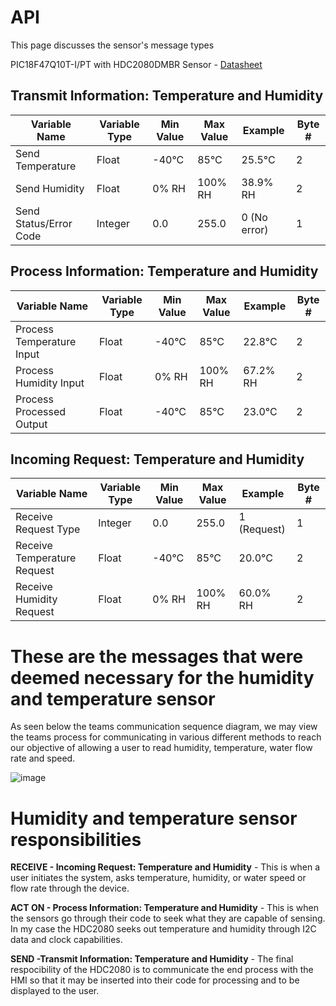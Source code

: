 # API
This page discusses the sensor's message types

PIC18F47Q10T-I/PT with HDC2080DMBR Sensor - [Datasheet](https://www.ti.com/general/docs/suppproductinfo.tsp?distId=10&gotoUrl=https%3A%2F%2Fwww.ti.com%2Flit%2Fgpn%2Fhdc2080)

## Transmit Information: Temperature and Humidity
| **Variable Name**  | **Variable Type** | **Min Value** | **Max Value** | **Example**   | **Byte #** |
|---------------------|-------------------|---------------|---------------|---------------|------------|
| Send Temperature         | Float            | -40°C         | 85°C          | 25.5°C        | 2          |
| Send Humidity            | Float            | 0% RH         | 100% RH       | 38.9% RH      | 2          |
| Send Status/Error Code   | Integer          | 0.0           | 255.0         | 0 (No error)  | 1          |

## Process Information: Temperature and Humidity
| **Variable Name**  | **Variable Type** | **Min Value** | **Max Value** | **Example**   | **Byte #** |
|---------------------|-------------------|---------------|---------------|---------------|------------|
| Process Temperature Input   | Float            | -40°C         | 85°C          | 22.8°C        | 2          |
| Process Humidity Input      | Float            | 0% RH         | 100% RH       | 67.2% RH      | 2          |
| Process Processed Output    | Float            | -40°C         | 85°C          | 23.0°C        | 2          |

## Incoming Request: Temperature and Humidity
| **Variable Name**  | **Variable Type** | **Min Value** | **Max Value** | **Example**   | **Byte #** |
|---------------------|-------------------|---------------|---------------|---------------|------------|
| Receive Request Type        | Integer          | 0.0           | 255.0         | 1 (Request)   | 1          |
| Receive Temperature Request | Float            | -40°C         | 85°C          | 20.0°C        | 2          |
| Receive Humidity Request    | Float            | 0% RH         | 100% RH       | 60.0% RH      | 2          |

# These are the messages that were deemed necessary for the humidity and temperature sensor 
As seen below the teams communication sequence diagram, we may view the teams process for communicating in various different methods to reach our objective of allowing a user to read humidity, temperature, water flow rate and speed.

![image](https://github.com/user-attachments/assets/96821e97-3e54-4285-99f0-416ede6ef058)

# Humidity and temperature sensor responsibilities

  **RECEIVE - Incoming Request: Temperature and Humidity** - This is when a user initiates the system, asks temperature, humidity, or water speed or flow rate through the device. 

  **ACT ON - Process Information: Temperature and Humidity** - This is when the sensors go through their code to seek what they are capable of sensing. In my case the HDC2080 seeks out temperature and humidity through I2C data and clock capabilities. 
  
  **SEND -Transmit Information: Temperature and Humidity** - The final respocibility of the HDC2080 is to communicate the end process with the HMI so that it may be inserted into their code for processing and to be displayed to the user. 



 


